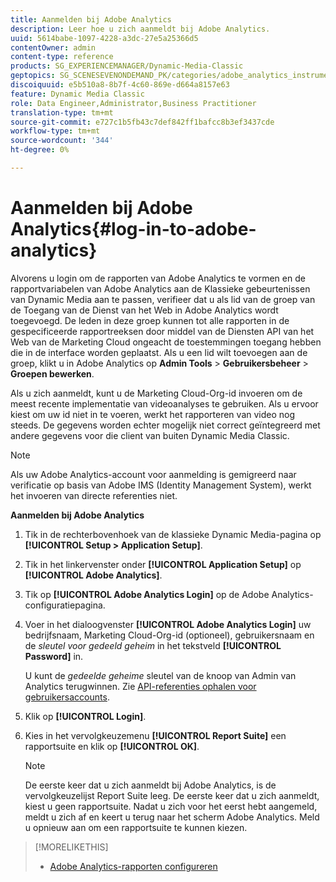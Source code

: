 ```yaml
---
title: Aanmelden bij Adobe Analytics
description: Leer hoe u zich aanmeldt bij Adobe Analytics.
uuid: 5614babe-1097-4228-a3dc-27e5a25366d5
contentOwner: admin
content-type: reference
products: SG_EXPERIENCEMANAGER/Dynamic-Media-Classic
geptopics: SG_SCENESEVENONDEMAND_PK/categories/adobe_analytics_instrumentation_kit
discoiquuid: e5b510a8-8b7f-4c60-869e-d664a8157e63
feature: Dynamic Media Classic
role: Data Engineer,Administrator,Business Practitioner
translation-type: tm+mt
source-git-commit: e727c1b5fb43c7def842ff1bafcc8b3ef3437cde
workflow-type: tm+mt
source-wordcount: '344'
ht-degree: 0%

---
```



# Aanmelden bij Adobe Analytics{#log-in-to-adobe-analytics}

Alvorens u login om de rapporten van Adobe Analytics te vormen en de rapportvariabelen van Adobe Analytics aan de Klassieke gebeurtenissen van Dynamic Media aan te passen, verifieer dat u als lid van de groep van de Toegang van de Dienst van het Web in Adobe Analytics wordt toegevoegd. De leden in deze groep kunnen tot alle rapporten in de gespecificeerde rapportreeksen door middel van de Diensten API van het Web van de Marketing Cloud ongeacht de toestemmingen toegang hebben die in de interface worden geplaatst. Als u een lid wilt toevoegen aan de groep, klikt u in Adobe Analytics op **Admin Tools** > **Gebruikersbeheer** > **Groepen bewerken**.

Als u zich aanmeldt, kunt u de Marketing Cloud-Org-id invoeren om de meest recente implementatie van videoanalyses te gebruiken. Als u ervoor kiest om uw id niet in te voeren, werkt het rapporteren van video nog steeds. De gegevens worden echter mogelijk niet correct geïntegreerd met andere gegevens voor die client van buiten Dynamic Media Classic.

>[!NOTE]
>
>Als uw Adobe Analytics-account voor aanmelding is gemigreerd naar verificatie op basis van Adobe IMS (Identity Management System), werkt het invoeren van directe referenties niet.

**Aanmelden bij Adobe Analytics**

1. Tik in de rechterbovenhoek van de klassieke Dynamic Media-pagina op **[!UICONTROL Setup > Application Setup]**.
1. Tik in het linkervenster onder **[!UICONTROL Application Setup]** op **[!UICONTROL Adobe Analytics]**.
1. Tik op **[!UICONTROL Adobe Analytics Login]** op de Adobe Analytics-configuratiepagina.
1. Voer in het dialoogvenster **[!UICONTROL Adobe Analytics Login]** uw bedrijfsnaam, Marketing Cloud-Org-id (optioneel), gebruikersnaam en de *sleutel voor gedeeld geheim* in het tekstveld **[!UICONTROL Password]** in.

   U kunt de *gedeelde geheime* sleutel van de knoop van Admin van Analytics terugwinnen. Zie [API-referenties ophalen voor gebruikersaccounts](https://github.com/AdobeDocs/analytics-2.0-apis/blob/master/create-oauth-client.md).

1. Klik op **[!UICONTROL Login]**.
1. Kies in het vervolgkeuzemenu **[!UICONTROL Report Suite]** een rapportsuite en klik op **[!UICONTROL OK]**.

   >[!NOTE]
   >
   >De eerste keer dat u zich aanmeldt bij Adobe Analytics, is de vervolgkeuzelijst Report Suite leeg. De eerste keer dat u zich aanmeldt, kiest u geen rapportsuite. Nadat u zich voor het eerst hebt aangemeld, meldt u zich af en keert u terug naar het scherm Adobe Analytics. Meld u opnieuw aan om een rapportsuite te kunnen kiezen.

>[!MORELIKETHIS]
>
>* [Adobe Analytics-rapporten configureren](configuring-analytics-reports.md#configuring_adobe_analytics_reports)

